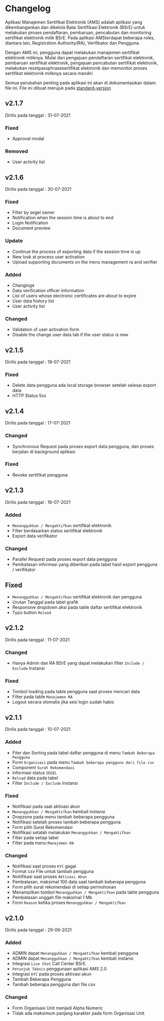 # Changelog
Aplikasi  Manajemen  Sertifikat  Elektronik  (AMS)  adalah  aplikasi  yang dikembangankan  dan  dikelola  Balai  Sertifikasi  Elektronik  (BSrE)  untuk melakukan  proses  pendaftaran,  pembaruan,  pencabutan  dan  monitoring sertifikat elektronik milik BSrE. Pada aplikasi AMSterdapat beberapa roles, diantara lain, Registration Authority(RA),  Verifikator dan Pengguna.

Dengan   AMS   ini,   pengguna   dapat   melakukan   manajemen   sertifikat elektronik miliknya. Mulai dari pengajuan pendaftaran sertifikat elektronik, pembaruan sertifikat elektronik, pengajuan pencabutan sertifikat elektronik, melakukan resetpassphrasesertifikat  elektronik  dan  memonitor  proses sertifikat elektronik miliknya secara mandiri

Semua perubahan penting pada aplikasi ini akan di dokumentasikan dalam file ini. File ini dibuat merujuk pada [standard-version](https://github.com/conventional-changelog/standard-version)

## v2.1.7
Dirilis pada tanggal : 31-07-2021
### Fixed
- Approval modal

### Removed
- User activity list

## v2.1.6
Dirilis pada tanggal : 30-07-2021
### Fixed
- Filter by segel owner
- Notification when the session time is about to end
- Login Notification
- Document preview

### Update
- Continue the process of exporting data if the session time is up
- New look at process user activation
- Upload supporting documents on the menu management ra and verifier

### Added
- Changloge
- Data verification officer information 
- List of users whose electronic certificates are about to expire
- User data history list
- User activity list

### Changed
- Validation of user activation form
- Disable the change user data tab if the user status is new

## v2.1.5
Dirilis pada tanggal : 18-07-2021
### Fixed
- Delete data pengguna ada local storage browser setelah selesai export data
- HTTP Status 5xx

## v2.1.4
Dirilis pada tanggal : 17-07-2021
### Changed
- Synchronous Request pada proses export data pengguna, dan proses berjalan di background aplikasi

### Fixed
- Revoke sertifikat pengguna

## v2.1.3
Dirilis pada tanggal : 16-07-2021
### Added
- `Menangguhkan / Mengaktifkan` sertifikat elektronik
- Filter berdasarkan status sertifikat elektronik
- Export data verifikator

### Changed
- Parallel Request pada proses export data pengguna
- Pembatasan informasi yang diberikan pada tabel hasil export pengguna / verifikator

## Fixed
- `Menangguhkan / Mengaktifkan` sertifikat elektronik dan pengguna
- Urutan Tanggal pada label grafik
- Responsive dropdown aksi pada table daftar sertifikat elektronik
- Typo button `Reload`

## v2.1.2
Dirilis pada tanggal : 11-07-2021
### Changed
- Hanya Admin dan RA BSrE yang dapat melakukan filter `Include / Exclude` Instansi

### Fixed
- Tombol loading pada table pengguna saat proses mencari data
- Filter pada table `Manajemen RA`
- Logout secara otomatis jika sesi login sudah habis

## v2.1.1
Dirilis pada tanggal : 10-07-2021
### Added
- Fiter dan Sorting pada tabel daftar pengguna di menu `Tambah Beberapa Pengguna`
- Form `Organisasi` pada menu `Tambah beberapa pengguna dari file csv`
- Component `Surat Rekomendasi`
- Informasi status `SEGEL`
- `Reload` data pada tabel
- Filter `Include / Exclude` Instansi

### Fixed
- Notifikasi pada saat aktivasi akun
- `Menangguhkan / Mengaktifkan` kembali instansi
- Dropzone pada menu tambah beberapa pengguna
- Notifikasi setelah proses tambah beberapa pengguna
- Form pilih Surat Rekomendasi
- Notifikasi setalah melakukan `Menangguhkan / Mengaktifkan`
- Filter pada setiap tabel
- Filter pada menu `Manajemen RA`

### Changed
- Notifikasi saat proses `KYC` gagal
- Format csv File untuk tambah pengguna
- Notiifikasi saat proses `Aktivasi Akun`
- Pembatasan, maksimal 100 data saat tambah beberapa pengguna
- Form pilih surat rekomendasi di setiap permohonan
- Menampilkan tombol `Menangguhkan / Mengaktifkan` pada table pengguna
- Pembatasan unggah file maksimal 1 Mb
- Form `Reason` ketika proses `Menangguhkan / Mengaktifkan`

## v2.1.0
Dirilis pada tanggal : 29-06-2021
### Added
- ADMIN dapat `Menangguhkan / Mengaktifkan` kembali pengguna
- ADMIN dapat `Menangguhkan / Mengaktifkan` kembali instansi
- Integrasi `Live Chat` Call Center BSrE.
- `Petunjuk Teknis` penggunaan aplikasi AMS 2.0
- Integrasi `KYC` pada proses aktivasi akun
- Tambah Beberapa Pengguna
- Tambah beberapa pengguna dari file csv

### Changed
- Form Organisasi Unit menjadi Alpha Numeric
- Tidak ada maksimum panjang karakter pada form Organisasi Unit


